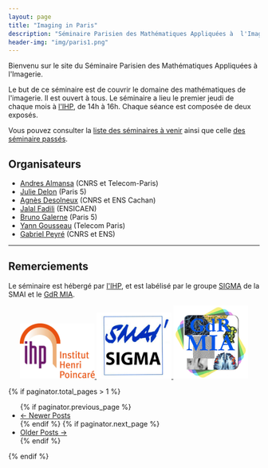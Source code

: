 ```yaml
---
layout: page
title: "Imaging in Paris"
description: "Séminaire Parisien des Mathématiques Appliquées à  l'Imagerie"
header-img: "img/paris1.png"
---
```


  Bienvenu sur le site du Séminaire Parisien des Mathématiques Appliquées à l'Imagerie.

  Le but de ce séminaire est de couvrir le domaine des mathématiques de l'imagerie.
  Il est ouvert à tous. Le séminaire a lieu le premier jeudi de chaque mois à <a href="venir/">l'IHP</a>, de 14h à 16h. Chaque séance est composée de deux exposés.

  Vous pouvez consulter la <a href="next/">liste des séminaires à venir</a> ainsi que celle <a href="past/">des séminaire passés</a>.




Organisateurs
-----


- [Andres Almansa](http://perso.telecom-paristech.fr/~almansa/HomePage/) (CNRS et Telecom-Paris)
- [Julie Delon](https://delon.wp.mines-telecom.fr/) (Paris 5)
- [Agnès Desolneux](http://desolneux.perso.math.cnrs.fr/) (CNRS et ENS Cachan)
- [Jalal Fadili](https://fadili.users.greyc.fr/) (ENSICAEN)
- [Bruno Galerne](http://www.math-info.univ-paris5.fr/~bgalerne/) (Paris 5)
- [Yann Gousseau](http://perso.telecom-paristech.fr/~gousseau/) (Telecom Paris)
- [Gabriel Peyré](http://www.gpeyre.com) (CNRS et ENS)

<hr/>

Remerciements
-----

Le séminaire est hébergé par [l'IHP](http://www.ihp.fr), et est labélisé par le groupe [SIGMA](http://smai.emath.fr/spip.php?article406) de la SMAI et le [GdR MIA](gdr-mia.math.cnrs.fr).

<p align="center">

<a href="http://www.ihp.fr">
<img width="150" src="img/logo-ihp.jpg"/>
</a>

<a href="http://smai.emath.fr/spip.php?article406">
<img width="150" src="img/logo-sigma.jpg"/>
</a>

<a href="https://fadili.users.greyc.fr/mia/">
<img width="150" src="img/logo-mia.jpg"/>
</a>

</p>



<!-- Pager -->
{% if paginator.total_pages > 1 %}
<ul class="pager">
    {% if paginator.previous_page %}
    <li class="previous">
        <a href="{{ paginator.previous_page_path | prepend: site.baseurl | replace: '//', '/' }}">&larr; Newer Posts</a>
    </li>
    {% endif %}
    {% if paginator.next_page %}
    <li class="next">
        <a href="{{ paginator.next_page_path | prepend: site.baseurl | replace: '//', '/' }}">Older Posts &rarr;</a>
    </li>
    {% endif %}
</ul>
{% endif %}
